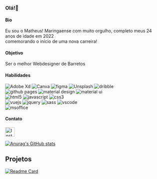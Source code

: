 ### Olá!👋

#### Bio

Eu sou o Matheus! Maringaense com muito orgulho, completo meus 24 anos de idade em 2022  
comemorando o início de uma nova carreira!

#### Objetivo

Ser o melhor Webdesigner de Barretos  

#### Habilidades
![Adobe Xd](https://img.shields.io/badge/Adobe%20XD-470137?style=for-the-badge&logo=Adobe%20XD&logoColor=#FF61F6) ![Canva](https://img.shields.io/badge/Canva-%2300C4CC.svg?&style=for-the-badge&logo=Canva&logoColor=white) ![figma](https://img.shields.io/badge/Figma-F24E1E?style=for-the-badge&logo=figma&logoColor=white) ![Unsplash](https://img.shields.io/badge/Unsplash-000000?style=for-the-badge&logo=Unsplash&logoColor=white) ![dribble](https://img.shields.io/badge/Dribbble-EA4C89?style=for-the-badge&logo=dribbble&logoColor=white)  
![github pages](https://img.shields.io/badge/GitHub%20Pages-222222?style=for-the-badge&logo=GitHub%20Pages&logoColor=white) ![material design](https://img.shields.io/badge/material%20design-757575?style=for-the-badge&logo=material%20design&logoColor=white) ![material ui](https://img.shields.io/badge/Material%20UI-007FFF?style=for-the-badge&logo=mui&logoColor=white)   
![html5](https://img.shields.io/badge/HTML5-E34F26?style=for-the-badge&logo=html5&logoColor=white) ![javascript](https://img.shields.io/badge/JavaScript-323330?style=for-the-badge&logo=javascript&logoColor=F7DF1E) ![css3](https://img.shields.io/badge/CSS3-1572B6?style=for-the-badge&logo=css3&logoColor=white)  
![vuejs](https://img.shields.io/badge/Vue.js-35495E?style=for-the-badge&logo=vuedotjs&logoColor=4FC08D) ![jquery](https://img.shields.io/badge/jQuery-0769AD?style=for-the-badge&logo=jquery&logoColor=white) ![sass](https://img.shields.io/badge/Sass-CC6699?style=for-the-badge&logo=sass&logoColor=white) ![vscode](https://img.shields.io/badge/VSCode-0078D4?style=for-the-badge&logo=visual%20studio%20code&logoColor=white)  
![msoffice](https://img.shields.io/badge/Microsoft_Office-D83B01?style=for-the-badge&logo=microsoft-office&logoColor=white)

#### Contato  

[<img src='https://img.shields.io/badge/Instagram-E4405F?style=for-the-badge&logo=instagram&logoColor=white' alt='Instagram' height='30'>](https://www.instagram.com/needl3feet/)
    
      
        
          
            
            
[![Anurag's GitHub stats](https://github-readme-stats.vercel.app/api?username=tendonwater&theme=tokyonight)](https://github.com/anuraghazra/github-readme-stats)  

## Projetos

[![Readme Card](https://github-readme-stats.vercel.app/api/pin/?username=tendonwater&repo=tendonwater.github.io)](https://github.com/anuraghazra/github-readme-stats)
